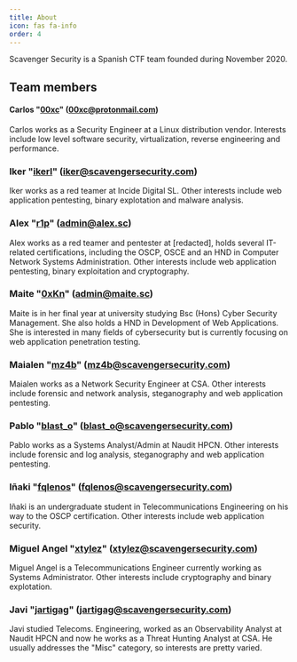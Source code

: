 ```yaml
---
title: About
icon: fas fa-info
order: 4
---
```


Scavenger Security is a Spanish CTF team founded during November 2020.

## Team members ##

#### Carlos "[00xc](/tags/00xc/)" (00xc@protonmail.com) ####
Carlos works as a Security Engineer at a Linux distribution vendor. Interests include low level software security, virtualization, reverse engineering and performance.

### Iker "[ikerl](/tags/ikerl/)" (iker@scavengersecurity.com) ####
Iker works as a red teamer at Incide Digital SL. Other interests include web application pentesting, binary explotation and malware analysis.

### Alex "[r1p](/tags/r1p/)" (admin@alex.sc) ####
Alex works as a red teamer and pentester at [redacted], holds several IT-related certifications, including the OSCP, OSCE and an HND in Computer Network Systems Administration. Other interests include web application pentesting, binary exploitation and cryptography.

### Maite "[0xKn](/tags/0xKn/)" (admin@maite.sc) ####
Maite is in her final year at university studying Bsc (Hons) Cyber Security Management. She also holds a HND in Development of Web Applications. She is interested in many fields of cybersecurity but is currently focusing on web application penetration testing.

### Maialen "[mz4b](/tags/mz4b/)" (mz4b@scavengersecurity.com) ###
Maialen works as a Network Security Engineer at CSA. Other interests include forensic and network analysis, steganography and web application pentesting.

### Pablo "[blast_o](/tags/blast-o/)" (blast_o@scavengersecurity.com) ###
Pablo works as a Systems Analyst/Admin at Naudit HPCN. Other interests include forensic and log analysis, steganography and web application pentesting.

### Iñaki "[fqlenos](/tags/fqlenos/)" (fqlenos@scavengersecurity.com) ###
Iñaki is an undergraduate student in Telecommunications Engineering on his way to the OSCP certification. Other interests include web application security.

### Miguel Angel "[xtylez](/tags/xtylez/)" (xtylez@scavengersecurity.com) ###
Miguel Angel is a Telecommunications Engineer currently working as Systems Administrator. Other interests include cryptography and binary explotation.

### Javi "[jartigag](/tags/jartigag/)" (jartigag@scavengersecurity.com) ###
Javi studied Telecoms. Engineering, worked as an Observability Analyst at Naudit HPCN and now he works as a Threat Hunting Analyst at CSA.
He usually addresses the "Misc" category, so interests are pretty varied.
